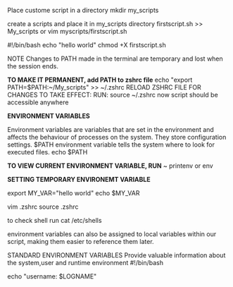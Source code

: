 
Place custome script in a directory 
mkdir my_scripts

create a scripts and place it in my_scripts directory 
firstscript.sh >> My_scripts  or 
vim myscripts/firstscript.sh

#!/bin/bash
echo "hello world"
chmod +X firstscript.sh


NOTE 
Changes to PATH made in the terminal are temporary and lost when the session ends. 

**TO MAKE IT PERMANENT, add PATH to zshrc file** 
echo "export PATH=$PATH:~/My_scripts" >> ~/.zshrc
 RELOAD ZSHRC FILE FOR CHANGES TO TAKE EFFECT:
 RUN:
 source ~/.zshrc
 now script should be accessible anywhere 


**ENVIRONMENT VARIABLES** 

Environment variables are variables that are set in the environment and affects the  behaviour of processes on the system. They store configuration settings.
$PATH environment variable tells the system where to look for executed files. 
echo $PATH

**TO VIEW CURRENT ENVIRONMENT VARIABLE, RUN**
~ printenv or env

**SETTING TEMPORARY ENVIRONEMT VARIABLE** 

export MY_VAR="hello world"
echo $MY_VAR 

vim .zshrc
source .zshrc

to check shell run 
cat /etc/shells

environment variables can also be assigned to local variables within our script, making them easier to reference them later.

STANDARD ENVIRONMENT VARIABLES 
Provide valuable information about the system,user and runtime environment
#!/bin/bash

echo "username: $LOGNAME"
